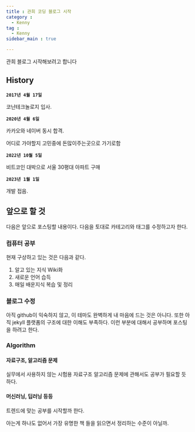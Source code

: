 ```yaml
---
title : 관희 코딩 블로그 시작
category :
  - Kenny
tag :
  - Kenny
sidebar_main : true

---
```


관희 블로그 시작해보려고 합니다

## History

**`2017년 4월 17일`**

코난테크놀로지 입사.

**`2020년 4월 6일`**

카카오와 네이버 동시 합격.

어디로 가야할지 고민중에 돈많이주는곳으로 가기로함


**`2022년 10월 5일`**

비트코인 대박으로 서울 30평대 아파트 구매


**`2023년 1월 1일`**

개발 접음.

## 앞으로 할 것

다음은 앞으로 포스팅할 내용이다. 다음을 토대로 카테고리와 태그를 수정하고자 한다.

### 컴퓨터 공부

현재 구상하고 있는 것은 다음과 같다.

1. 알고 있는 지식 Wiki화
2. 새로운 언어 습득
3. 매일 배운지식 복습 및 정리

### 블로그 수정

아직 github이 익숙하지 않고, 이 테마도 완벽하게 내 마음에 드는 것은 아니다.
또한 아직 jekyll 플랫폼의 구조에 대한 이해도 부족하다. 이런 부분에 대해서 공부하며 포스팅을 하려고 한다.

### Algorithm

#### 자료구조, 알고리즘 문제
실무에서 사용하지 않는 시험용 자료구조 알고리즘 문제에 관해서도 공부가 필요할 듯 하다.

#### 머신러닝, 딥러닝 등등
트렌드에 맞는 공부를 시작할까 한다.

아는게 하나도 없어서 가장 유명한 책 들을 읽으면서 정리하는 수준이 아닐까.
